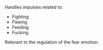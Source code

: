 Handles impulses related to:
- Fighting
- Fleeing
- Feeding
- Fucking

Relevant to the regulation of the fear emotion.
